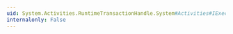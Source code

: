 ```yaml
---
uid: System.Activities.RuntimeTransactionHandle.System#Activities#IExecutionProperty#CleanupWorkflowThread
internalonly: False
---
```

